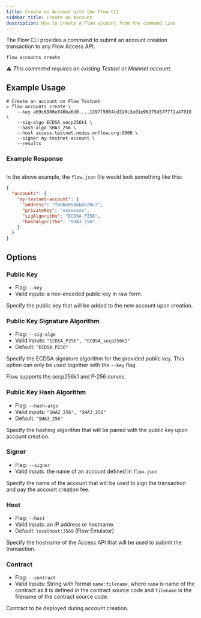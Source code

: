 ```yaml
---
title: Create an Account with the Flow CLI
sidebar_title: Create an Account
description: How to create a Flow account from the command line
---
```


The Flow CLI provides a command to submit an account creation 
transaction to any Flow Access API.

`flow accounts create`

⚠️ _This command requires an existing Testnet or Mainnet account._

## Example Usage

```shell
# Create an account on Flow Testnet
> flow accounts create \
    --key a69c6986e846ba6d0....1397f5904cd319c3e01e96375d5777f1a47010 \
    --sig-algo ECDSA_secp256k1 \
    --hash-algo SHA3_256 \
    --host access.testnet.nodes.onflow.org:9000 \
    --signer my-testnet-account \
    --results
```

### Example Response

```shell

```

In the above example, the `flow.json` file would look something like this:

```json
{
  "accounts": {
    "my-testnet-account": {
      "address": "f8d6e0586b0a20c7",
      "privateKey": "xxxxxxxx",
      "sigAlgorithm": "ECDSA_P256",
      "hashAlgorithm": "SHA3_256"
    }
  }
}
```

## Options
    
### Public Key

- Flag: `--key`
- Valid inputs: a hex-encoded public key in raw form.

Specify the public key that will be added to the new account
upon creation.

### Public Key Signature Algorithm
    
- Flag: `--sig-algo`
- Valid inputs: `"ECDSA_P256", "ECDSA_secp256k1"`
- Default: `"ECDSA_P256"`

Specify the ECDSA signature algorithm for the provided public key.
This option can only be used together with the `--key` flag.

Flow supports the secp256k1 and P-256 curves.

### Public Key Hash Algorithm

- Flag: `--hash-algo`
- Valid inputs: `"SHA2_256", "SHA3_256"`
- Default: `"SHA3_256"`

Specify the hashing algorithm that will be paired with the public key
upon account creation.

### Signer

- Flag: `--signer`
- Valid inputs: the name of an account defined in `flow.json`

Specify the name of the account that will be used to sign the transaction
and pay the account creation fee.

### Host

- Flag: `--host`
- Valid inputs: an IP address or hostname.
- Default: `localhost:3569` (Flow Emulator)

Specify the hostname of the Access API that will be
used to submit the transaction.

### Contract

- Flag: `--contract`
- Valid inputs: String with format `name:filename`, where `name` is 
  name of the contract as it is defined in the contract source code
  and `filename` is the filename of the contract source code.

Contract to be deployed during account creation.